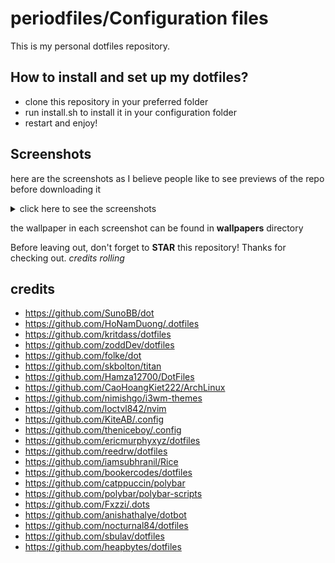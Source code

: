 # periodfiles/Configuration files
This is my personal dotfiles repository. 

## How to install and set up my dotfiles?

- clone this repository in your preferred folder
- run install.sh to install it in your configuration folder
- restart and enjoy!

## Screenshots
here are the screenshots as I believe people like to see previews of the repo before downloading it

<details>
<summary>click here to see the screenshots</summary>

**WM:** i3, polybar(top), ranger(left), btop++(bottom left), peaclock(bottom right)
<img src = "screenshots/cat1.png" />

neofetch and neovim
<img src = "screenshots/cat2.png" />

evince
<img src = "screenshots/cat3.png" />

obsidian and dunst
<img src = "screenshots/cat4.png" />

firefox
<img src = "screenshots/cat5.png" />

nemo(left), cmake(top right)
<img src = "screenshots/cat6.png" />

discord(bottom right)
<img src = "screenshots/cat7.png" />

lightdm GTK greeter
<img src = "screenshots/cat8.png" />
</details>

the wallpaper in each screenshot can be found in **wallpapers** directory

Before leaving out, don't forget to **STAR** this repository! Thanks for checking out. *credits rolling*

## credits
- https://github.com/SunoBB/dot
- https://github.com/HoNamDuong/.dotfiles
- https://github.com/kritdass/dotfiles
- https://github.com/zoddDev/dotfiles
- https://github.com/folke/dot
- https://github.com/skbolton/titan
- https://github.com/Hamza12700/DotFiles
- https://github.com/CaoHoangKiet222/ArchLinux
- https://github.com/nimishgo/i3wm-themes
- https://github.com/loctvl842/nvim
- https://github.com/KiteAB/.config
- https://github.com/theniceboy/.config
- https://github.com/ericmurphyxyz/dotfiles
- https://github.com/reedrw/dotfiles
- https://github.com/iamsubhranil/Rice
- https://github.com/bookercodes/dotfiles
- https://github.com/catppuccin/polybar
- https://github.com/polybar/polybar-scripts
- https://github.com/Fxzzi/.dots
- https://github.com/anishathalye/dotbot
- https://github.com/nocturnal84/dotfiles
- https://github.com/sbulav/dotfiles
- https://github.com/heapbytes/dotfiles
